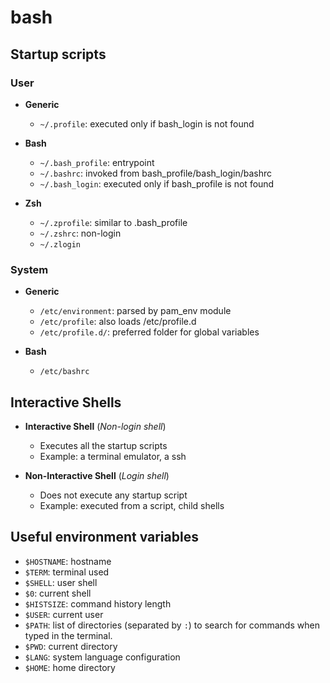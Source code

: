 # bash

## Startup scripts

### User

- **Generic**
  - `~/.profile`: executed only if bash_login is not found

- **Bash**
  - `~/.bash_profile`: entrypoint
  - `~/.bashrc`: invoked from bash_profile/bash_login/bashrc
  - `~/.bash_login`: executed only if bash_profile is not found

- **Zsh**
  - `~/.zprofile`: similar to .bash_profile
  - `~/.zshrc`: non-login
  - `~/.zlogin`

### System

- **Generic**
  - `/etc/environment`: parsed by pam_env module
  - `/etc/profile`: also loads /etc/profile.d
  - `/etc/profile.d/`: preferred folder for global variables

- **Bash**
  - `/etc/bashrc`

## Interactive Shells

- **Interactive Shell** (_Non-login shell_)
  - Executes all the startup scripts
  - Example: a terminal emulator, a ssh

- **Non-Interactive Shell** (_Login shell_)
  - Does not execute any startup script
  - Example: executed from a script, child shells

## Useful environment variables

- `$HOSTNAME`: hostname
- `$TERM`: terminal used
- `$SHELL`: user shell
- `$0`: current shell
- `$HISTSIZE`: command history length
- `$USER`: current user
- `$PATH`: list of directories (separated by `:`) to search for commands when typed in the terminal.
- `$PWD`: current directory
- `$LANG`: system language configuration
- `$HOME`: home directory
